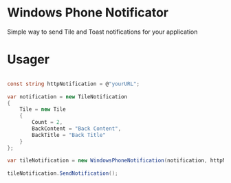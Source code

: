 # Windows Phone Notificator

Simple way to send Tile and Toast notifications for your application

# Usager

```csharp

const string httpNotification = @"yourURL";
	
var notification = new TileNotification
{
	Tile = new Tile
	{
	    Count = 2,
	    BackContent = "Back Content",
	    BackTitle = "Back Title"
	}
};
	
var tileNotification = new WindowsPhoneNotification(notification, httpNotification);
	
tileNotification.SendNotification();

```